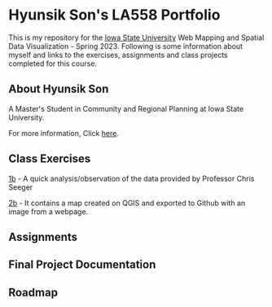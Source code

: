 # Hyunsik Son's LA558 Portfolio
This is my repository for the [Iowa State University](https://www.iastate.edu/) Web Mapping and Spatial Data Visualization - Spring 2023. Following is some information about myself and links to the exercises, assignments and class projects completed for this course.

## About Hyunsik Son

A Master's Student in Community and Regional Planning at Iowa State University. 

For more information, Click [here](AboutHyunsikSon/AboutHyunsikSon.md).

## Class Exercises
[1b](excercises/1b_excercise/1b_excercises.md) - A quick analysis/observation of the data provided by Professor Chris Seeger

[2b](excercises/2b_exercise/ex2b_2.md) - It contains a map created on QGIS and exported to Github with an image from a webpage.
       
## Assignments

## Final Project Documentation

## Roadmap
